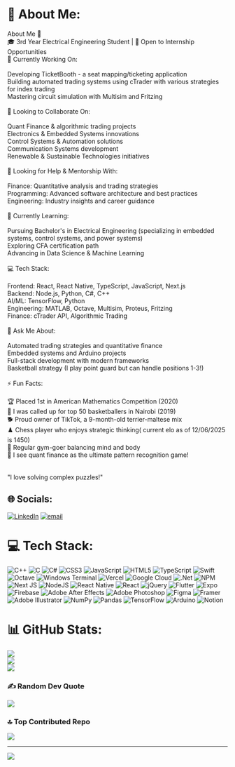 # 💫 About Me:
About Me 👋<br>🎓 3rd Year Electrical Engineering Student | 💼 Open to Internship Opportunities<br>🔭 Currently Working On:<br><br>Developing TicketBooth - a seat mapping/ticketing application<br>Building automated trading systems using cTrader with various strategies for index trading<br>Mastering circuit simulation with Multisim and Fritzing<br><br>👯 Looking to Collaborate On:<br><br>Quant Finance & algorithmic trading projects<br>Electronics & Embedded Systems innovations<br>Control Systems & Automation solutions<br>Communication Systems development<br>Renewable & Sustainable Technologies initiatives<br><br>🤝 Looking for Help & Mentorship With:<br><br>Finance: Quantitative analysis and trading strategies<br>Programming: Advanced software architecture and best practices<br>Engineering: Industry insights and career guidance<br><br>🌱 Currently Learning:<br><br>Pursuing Bachelor's in Electrical Engineering (specializing in embedded systems, control systems, and power systems)<br>Exploring CFA certification path<br>Advancing in Data Science & Machine Learning<br><br>💻 Tech Stack:<br><br>Frontend: React, React Native, TypeScript, JavaScript, Next.js<br>Backend: Node.js, Python, C#, C++<br>AI/ML: TensorFlow, Python<br>Engineering: MATLAB, Octave, Multisim, Proteus, Fritzing<br>Finance: cTrader API, Algorithmic Trading<br><br>💬 Ask Me About:<br><br>Automated trading strategies and quantitative finance<br>Embedded systems and Arduino projects<br>Full-stack development with modern frameworks<br>Basketball strategy (I play point guard but can handle positions 1-3!)<br><br>⚡ Fun Facts:<br><br>🏆 Placed 1st in American Mathematics Competition (2020)<br>🏀 I was called up for top 50 basketballers in Nairobi (2019)<br>🐕 Proud owner of TikTok, a 9-month-old terrier-maltese mix<br>♟️ Chess player who enjoys strategic thinking( current elo as of 12/06/2025 is 1450)<br>💪 Regular gym-goer balancing mind and body<br>🎯 I see quant finance as the ultimate pattern recognition game!<br><br><br>"I love solving complex puzzles!"


## 🌐 Socials:
[![LinkedIn](https://img.shields.io/badge/LinkedIn-%230077B5.svg?logo=linkedin&logoColor=white)](https://linkedin.com/in/abrahamkyendwa) [![email](https://img.shields.io/badge/Email-D14836?logo=gmail&logoColor=white)](mailto:abrahamkyendwa@gmail.com) 

# 💻 Tech Stack:
![C++](https://img.shields.io/badge/c++-%2300599C.svg?style=for-the-badge&logo=c%2B%2B&logoColor=white) ![C](https://img.shields.io/badge/c-%2300599C.svg?style=for-the-badge&logo=c&logoColor=white) ![C#](https://img.shields.io/badge/c%23-%23239120.svg?style=for-the-badge&logo=csharp&logoColor=white) ![CSS3](https://img.shields.io/badge/css3-%231572B6.svg?style=for-the-badge&logo=css3&logoColor=white) ![JavaScript](https://img.shields.io/badge/javascript-%23323330.svg?style=for-the-badge&logo=javascript&logoColor=%23F7DF1E) ![HTML5](https://img.shields.io/badge/html5-%23E34F26.svg?style=for-the-badge&logo=html5&logoColor=white) ![TypeScript](https://img.shields.io/badge/typescript-%23007ACC.svg?style=for-the-badge&logo=typescript&logoColor=white) ![Swift](https://img.shields.io/badge/swift-F54A2A?style=for-the-badge&logo=swift&logoColor=white) ![Octave](https://img.shields.io/badge/OCTAVE-darkblue?style=for-the-badge&logo=octave&logoColor=fcd683) ![Windows Terminal](https://img.shields.io/badge/Windows%20Terminal-%234D4D4D.svg?style=for-the-badge&logo=windows-terminal&logoColor=white) ![Vercel](https://img.shields.io/badge/vercel-%23000000.svg?style=for-the-badge&logo=vercel&logoColor=white) ![Google Cloud](https://img.shields.io/badge/GoogleCloud-%234285F4.svg?style=for-the-badge&logo=google-cloud&logoColor=white) ![.Net](https://img.shields.io/badge/.NET-5C2D91?style=for-the-badge&logo=.net&logoColor=white) ![NPM](https://img.shields.io/badge/NPM-%23CB3837.svg?style=for-the-badge&logo=npm&logoColor=white) ![Next JS](https://img.shields.io/badge/Next-black?style=for-the-badge&logo=next.js&logoColor=white) ![NodeJS](https://img.shields.io/badge/node.js-6DA55F?style=for-the-badge&logo=node.js&logoColor=white) ![React Native](https://img.shields.io/badge/react_native-%2320232a.svg?style=for-the-badge&logo=react&logoColor=%2361DAFB) ![React](https://img.shields.io/badge/react-%2320232a.svg?style=for-the-badge&logo=react&logoColor=%2361DAFB) ![jQuery](https://img.shields.io/badge/jquery-%230769AD.svg?style=for-the-badge&logo=jquery&logoColor=white) ![Flutter](https://img.shields.io/badge/Flutter-%2302569B.svg?style=for-the-badge&logo=Flutter&logoColor=white) ![Expo](https://img.shields.io/badge/expo-1C1E24?style=for-the-badge&logo=expo&logoColor=#D04A37) ![Firebase](https://img.shields.io/badge/firebase-a08021?style=for-the-badge&logo=firebase&logoColor=ffcd34) ![Adobe After Effects](https://img.shields.io/badge/Adobe%20After%20Effects-9999FF.svg?style=for-the-badge&logo=Adobe%20After%20Effects&logoColor=white) ![Adobe Photoshop](https://img.shields.io/badge/adobe%20photoshop-%2331A8FF.svg?style=for-the-badge&logo=adobe%20photoshop&logoColor=white) ![Figma](https://img.shields.io/badge/figma-%23F24E1E.svg?style=for-the-badge&logo=figma&logoColor=white) ![Framer](https://img.shields.io/badge/Framer-black?style=for-the-badge&logo=framer&logoColor=blue) ![Adobe Illustrator](https://img.shields.io/badge/adobe%20illustrator-%23FF9A00.svg?style=for-the-badge&logo=adobe%20illustrator&logoColor=white) ![NumPy](https://img.shields.io/badge/numpy-%23013243.svg?style=for-the-badge&logo=numpy&logoColor=white) ![Pandas](https://img.shields.io/badge/pandas-%23150458.svg?style=for-the-badge&logo=pandas&logoColor=white) ![TensorFlow](https://img.shields.io/badge/TensorFlow-%23FF6F00.svg?style=for-the-badge&logo=TensorFlow&logoColor=white) ![Arduino](https://img.shields.io/badge/-Arduino-00979D?style=for-the-badge&logo=Arduino&logoColor=white) ![Notion](https://img.shields.io/badge/Notion-%23000000.svg?style=for-the-badge&logo=notion&logoColor=white)
# 📊 GitHub Stats:
![](https://github-readme-stats.vercel.app/api?username=Awdneyk&theme=dark&hide_border=false&include_all_commits=true&count_private=true)<br/>
![](https://nirzak-streak-stats.vercel.app/?user=Awdneyk&theme=dark&hide_border=false)<br/>
![](https://github-readme-stats.vercel.app/api/top-langs/?username=Awdneyk&theme=dark&hide_border=false&include_all_commits=true&count_private=true&layout=compact)

### ✍️ Random Dev Quote
![](https://quotes-github-readme.vercel.app/api?type=horizontal&theme=radical)

### 🔝 Top Contributed Repo
![](https://github-contributor-stats.vercel.app/api?username=Awdneyk&limit=5&theme=dark&combine_all_yearly_contributions=true)

---
[![](https://visitcount.itsvg.in/api?id=Awdneyk&icon=0&color=0)](https://visitcount.itsvg.in)

<!-- Proudly created with GPRM ( https://gprm.itsvg.in ) -->
